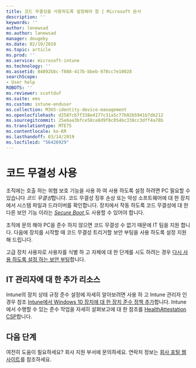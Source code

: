 ```yaml
---
title: 코드 무결성을 사용하도록 설정해야 함 | Microsoft 문서
description: ''
keywords: ''
author: lenewsad
ms.author: lanewsad
manager: dougeby
ms.date: 02/19/2019
ms.topic: article
ms.prod: ''
ms.service: microsoft-intune
ms.technology: ''
ms.assetid: 84892bbc-f888-417b-bbeb-978cc7e10028
searchScope:
- User help
ROBOTS: ''
ms.reviewer: scottduf
ms.suite: ems
ms.custom: intune-enduser
ms.collection: M365-identity-device-management
ms.openlocfilehash: d258fcb7f338e4177c31a5c77b92b5941b7db212
ms.sourcegitcommit: 25e6aa3bfce58ce8d9f8c054bc338cc3dff4a78b
ms.translationtype: MTE75
ms.contentlocale: ko-KR
ms.lasthandoff: 03/14/2019
ms.locfileid: "56426929"
---
```

# <a name="enable-code-integrity"></a>코드 무결성 사용

조직에는 호출 하는 위협 보호 기능을 사용 하 여 사용 하도록 설정 하려면 PC 필요할 수 있습니다 *코드 무결성*합니다. 코드 무결성 징후 손상 또는 악성 소프트웨어에 대 한 장치에서 시스템 파일과 드라이버를 확인합니다. 장치에서 작동 하도록 코드 무결성에 대 한 다른 보안 기능 이라는 [ *Secure Boot* ](https://docs.microsoft.com/windows/security/information-protection/secure-the-windows-10-boot-process#secure-boot) 도 사용할 수 있어야 합니다. 

조직에 문의 해야 PC을 준수 하지 않으면 코드 무결성 수 없기 때문에 IT 팀을 지원 합니다. 다음에 장치를 시작할 때 코드 무결성 트리거할 보안 부팅을 사용 하도록 설정 지원 해 드립니다. 

고급 장치 사용자로 사용자를 식별 하 고 자체에 대 한 단계를 시도 하려는 경우 [다시 사용 하도록 설정 하는 보안 부팅](https://docs.microsoft.com/windows-hardware/manufacture/desktop/disabling-secure-boot#re-enable-secure-boot)합니다.

## <a name="additional-resources-for-it-administrators"></a>IT 관리자에 대 한 추가 리소스  
Intune의 장치 상태 규정 준수 설정에 자세히 알아보려면 사용 하 고 Intune 관리자 인 경우 참조 [Intune에서 Windows 10 장치에 대 한 장치 준수 정책 추가](https://docs.microsoft.com/intune/compliance-policy-create-windows#windows-10-and-later-policy-settings)합니다. Intune에서 수행할 수 있는 준수 작업을 자세히 살펴보고에 대 한 참조를 [HealthAttestation CSP](https://docs.microsoft.com/windows/client-management/mdm/healthattestation-csp#a-href-idtake-policy-actionastep-8-take-appropriate-policy-action-based-on-evaluation-results)합니다.  

## <a name="next-steps"></a>다음 단계  
여전히 도움이 필요하세요? 회사 지원 부서에 문의하세요. 연락처 정보는 [회사 포털 웹 사이트](https://go.microsoft.com/fwlink/?linkid=2010980)를 참조하세요.
